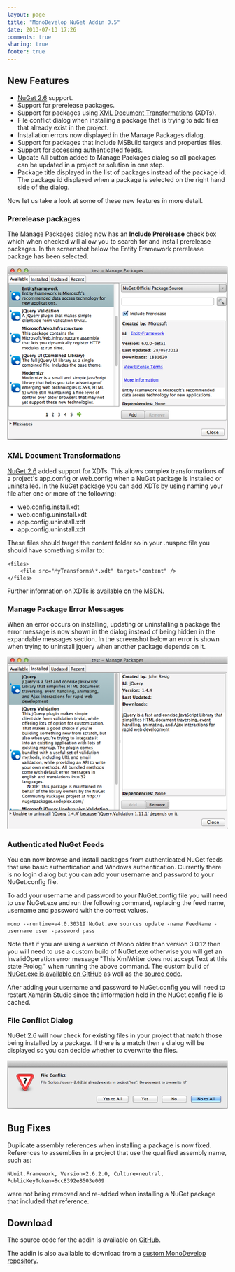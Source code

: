 ```yaml
---
layout: page
title: "MonoDevelop NuGet Addin 0.5"
date: 2013-07-13 17:26
comments: true
sharing: true
footer: true
---
```


## New Features

* [NuGet 2.6](http://docs.nuget.org/docs/release-notes/nuget-2.6) support.
* Support for prerelease packages.
* Support for packages using [XML Document Transformations](https://xdt.codeplex.com/) (XDTs).
* File conflict dialog when installing a package that is trying to add files that already exist in the project.
* Installation errors now displayed in the Manage Packages dialog.
* Support for packages that include MSBuild targets and properties files.
* Support for accessing authenticated feeds.
* Update All button added to Manage Packages dialog so all packages can be updated in a project or solution in one step.
* Package title displayed in the list of packages instead of the package id. The package id displayed when a package is selected on the right hand side of the dialog.

Now let us take a look at some of these new features in more detail.

### Prerelease packages

The Manage Packages dialog now has an **Include Prerelease** check box which when checked will allow you to search for and install prerelease packages. In the screenshot below the Entity Framework prerelease package has been selected.

![Manage Packages Dialog](./PrereleasePackagesInManagePackagesDialog.png)

### XML Document Transformations

[NuGet 2.6](http://docs.nuget.org/docs/release-notes/nuget-2.6) added support for XDTs. This allows complex transformations of a project's app.config or web.config when a NuGet package is installed or uninstalled. In the NuGet package you can add XDTs by using naming your file after one or more of the following:

* web.config.install.xdt
* web.config.uninstall.xdt
* app.config.uninstall.xdt
* app.config.uninstall.xdt

These files should target the *content* folder so in your .nuspec file you should have something similar to:

	<files>
		<file src="MyTransforms\*.xdt" target="content" />
	</files>

Further information on XDTs is available on the [MSDN](http://msdn.microsoft.com/en-us/library/dd465326.aspx).

### Manage Package Error Messages

When an error occurs on installing, updating or uninstalling a package the error message is now shown in the dialog instead of being hidden in the expandable messages section. In the screenshot below an error is shown when trying to uninstall jquery when another package depends on it.

![Manage Packages Dialog](./ManagePackageErrorsDisplayedAtBottomOfDialog.png)

### Authenticated NuGet Feeds

You can now browse and install packages from authenticated NuGet feeds that use basic authentication and Windows authentication. Currently there is no login dialog but you can add your username and password to your NuGet.config file.

To add your username and password to your NuGet.config file you will need to use NuGet.exe and run the following command, replacing the feed name, username and password with the correct values.

    mono --runtime=v4.0.30319 NuGet.exe sources update -name FeedName -username user -password pass

Note that if you are using a version of Mono older than version 3.0.12 then you will need to use a custom build of NuGet.exe otherwise you will get an InvalidOperation error message "This XmlWriter does not accept Text at this state Prolog." when running the above command. The custom build of [NuGet.exe is available on GitHub](http://mrward.github.com/monodevelop-nuget-addin-repository/NuGet/2.6/NuGet.exe) as well as the [source code](https://github.com/mrward/nuget/tree/2.6-monodevelop).

After adding your username and password to NuGet.config you will need to restart Xamarin Studio since the information held in the NuGet.config file is cached.

### File Conflict Dialog

NuGet 2.6 will now check for existing files in your project that match those being installed by a package. If there is a match then a dialog will be displayed so you can decide whether to overwrite the files.

![Manage Packages Dialog](./FileConflictDialog.png)

## Bug Fixes

Duplicate assembly references when installing a package is now fixed. References to assemblies in a project that use the qualified assembly name, such as:

    NUnit.Framework, Version=2.6.2.0, Culture=neutral, PublicKeyToken=8cc8392e8503e009
    
were not being removed and re-added when installing a NuGet package that included that reference.
 
## Download

The source code for the addin is available on [GitHub](https://github.com/mrward/monodevelop-nuget-addin).

The addin is also available to download from a [custom MonoDevelop repository](http://mrward.github.com/monodevelop-nuget-addin-repository/4.0/main.mrep).


